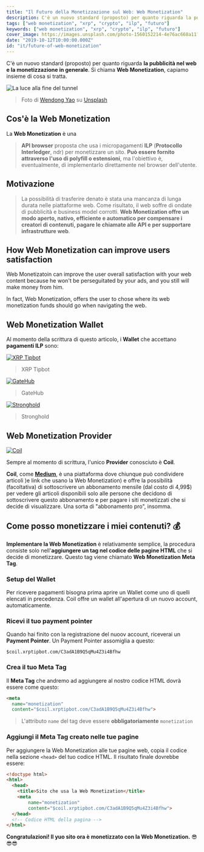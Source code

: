 ```yaml
---
title: "Il Futuro della Monetizzazione sul Web: Web Monetization"
description: C'è un nuovo standard (proposto) per quanto riguarda la pubblicità nel web e la monetizzazione in generale. Si chiama Web Monetization, capiamo insieme di cosa si tratta.
tags: ["web monetization", "xrp", "crypto", "ilp", "futuro"]
keywords: ["web monetization", "xrp", "crypto", "ilp", "futuro"]
cover_image: https://images.unsplash.com/photo-1560152214-4e76ac668a11?ixlib=rb-1.2.1&ixid=eyJhcHBfaWQiOjEyMDd9&auto=format&fit=crop&w=1950&q=80
date: "2019-10-12T10:00:00.000Z"
id: "it/future-of-web-monetization"
---
```


C'è un nuovo standard (proposto) per quanto riguarda **la pubblicità nel web e la monetizzazione in generale**. Si chiama **Web Monetization**, capiamo insieme di cosa si tratta.

![La luce alla fine del tunnel](https://images.unsplash.com/photo-1560152214-4e76ac668a11?ixlib=rb-1.2.1&ixid=eyJhcHBfaWQiOjEyMDd9&auto=format&fit=crop&w=1950&q=80)
> Foto di [Wendong Yao](https://unsplash.com/@atlasyao) su [Unsplash](https://unsplash.com/)

## Cos'è la Web Monetization

La **Web Monetization** è una
> **API browser** proposta che usa i micropagamenti **ILP** (**Protocollo Interledger**, ndr) per monetizzare un sito. **Può essere fornito attraverso l'uso di polyfill o estensioni**, ma l'obiettivo è, eventualmente, di implementarlo direttamente nel browser dell'utente.

## Motivazione

> La possibilità di trasferire denato è stata una mancanza di lunga durata nelle piattaforme web. Come risultato, il web soffre di ondate di pubblicità e business model corrotti. **Web Monetization offre un modo aperto, nativo, efficiente e automatico per compensare i creatori di contenuti, pagare le chiamate alle API e per supportare infrastrutture web**.

## How Web Monetization can improve users satisfaction

Web Monetizatoin can improve the user overall satisfaction with your web content because he won't be perseguitated by your ads, and you still will make money from him.

In fact, Web Monetization, offers the user to chose where its web monetization funds should go when navigating the web.

## Web Monetization Wallet

Al momento della scrittura di questo articolo, i **Wallet** che accettano **pagamenti ILP** sono:

[![XRP Tipbot](https://firebasestorage.googleapis.com/v0/b/daudr-blog.appspot.com/o/future-of-web-monetization%2Ftipbot_logo.png?alt=media&token=8aab0f55-43fd-40c5-86bc-737b269dae4a)](https://www.xrptipbot.com/)

> XRP Tipbot

<!-- **XRP Tipbot** is a bot that lets users use the principles of web monetization platforms like Twitter, Discord and also your website. It's used also by **Coil** as we'll soon see. -->

[![GateHub](https://firebasestorage.googleapis.com/v0/b/daudr-blog.appspot.com/o/future-of-web-monetization%2Fgatehub_logo.png?alt=media&token=39082cb3-4d96-4971-b0c2-ed094931823f)](https://gatehub.net/)

> GateHub

[![Stronghold](https://firebasestorage.googleapis.com/v0/b/daudr-blog.appspot.com/o/future-of-web-monetization%2Fstronghold_logo.png?alt=media&token=da4d34a1-d874-4a6e-ae5b-ec156bd6f82e)](https://stronghold.co/)

> Stronghold

## Web Monetization Provider

[![Coil](https://firebasestorage.googleapis.com/v0/b/daudr-blog.appspot.com/o/future-of-web-monetization%2Fcoil.png?alt=media&token=d95f3a51-0700-430a-8c6d-fef703182a6a)](https://coil.com)

Sempre al momento di scrittura, l'unico **Provider** conosciuto è **Coil**.

**Coil**, come [**Medium**](https://medium.com), è una piattaforma dove chiunque può condividere articoli )e link che usano la Web Monetization) e offre la possibilità (facoltativa) di sottoscrivere un abbonamento mensile (dal costo di 4,99$) per vedere gli articoli disponibili solo alle persone che decidono di sottoscrivere questo abbonamento e per pagare i siti monetizzati che si decide di visualizzare. Una sorta di "abbonamento pro", insomma.

## Come posso monetizzare i miei contenuti? 💰

**Implementare la Web Monetization** è relativamente semplice, la procedura consiste solo nell'**aggiungere un tag nel codice delle pagine HTML** che si decide di monetizzare. Questo tag viene chiamato **Web Monetization Meta Tag**.

### Setup del Wallet

Per ricevere pagamenti bisogna prima aprire un Wallet come uno di quelli elencati in precedenza. Coil offre un wallet all'apertura di un nuovo account, automaticamente.

### Ricevi il tuo payment pointer

Quando hai finito con la registrazione del nuoov account, riceverai un **Payment Pointer**. Un Payment Pointer assomiglia a questo:

```$coil.xrptipbot.com/C3adA1B9Q5qMu4Z3i4Bfhw```

### Crea il tuo Meta Tag

Il **Meta Tag** che andremo ad aggiungere al nostro codice HTML dovrà essere come questo:

```html
<meta
  name="monetization"
  content="$coil.xrptipbot.com/C3adA1B9Q5qMu4Z3i4Bfhw">
```

> L'attributo `name` del tag deve essere **obbligatoriamente** `monetization`

### Aggiungi il Meta Tag creato nelle tue pagine

Per aggiungere la Web Monetization alle tue pagine web, copia il codice nella sezione `<head>` del tuo codice HTML. Il risultato finale dovrebbe essere:


```html
<!doctype html>
<html>
  <head>
    <title>Sito che usa la Web Monetization</title>
    <meta
        name="monetization"
        content="$coil.xrptipbot.com/C3adA1B9Q5qMu4Z3i4Bfhw">
  </head>
  <!-- Codice HTML della pagina -->
</html>
```

**Congratulazioni! Il yuo sito ora è monetizzato con la Web Monetization.** 😎😎😎
